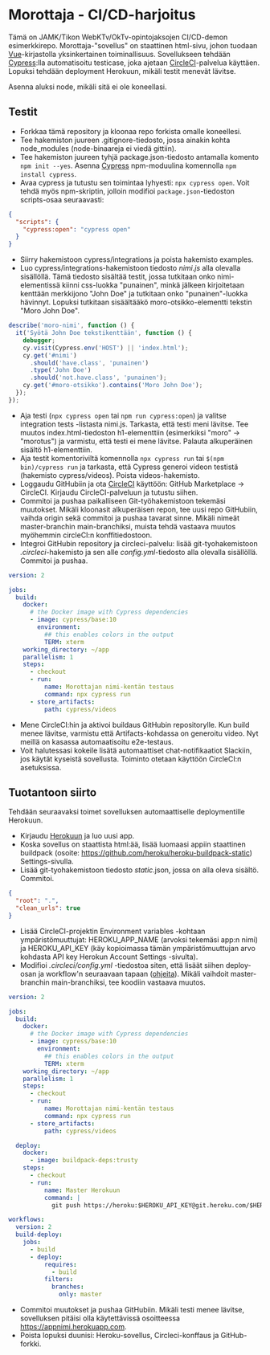 # Morottaja - CI/CD-harjoitus

Tämä on JAMK/Tikon WebKTv/OkTv-opintojaksojen CI/CD-demon esimerkkirepo. Morottaja-"sovellus" on staattinen html-sivu, johon tuodaan [Vue](https://vuejs.org/)-kirjastolla yksinkertainen toiminallisuus. Sovellukseen tehdään [Cypress](https://www.cypress.io):lla automatisoitu testicase, joka ajetaan [CircleCI](https://circleci.com)-palvelua käyttäen. Lopuksi tehdään deployment Herokuun, mikäli testit menevät lävitse.

Asenna aluksi node, mikäli sitä ei ole koneellasi.

## Testit

- Forkkaa tämä repository ja kloonaa repo forkista omalle koneellesi.
- Tee hakemiston juureen .gitignore-tiedosto, jossa ainakin kohta node_modules (node-binaareja ei viedä gittiin).
- Tee hakemiston juureen tyhjä package.json-tiedosto antamalla komento `npm init --yes`. Asenna [Cypress](https://www.cypress.io) npm-moduulina komennolla `npm install cypress`.
- Avaa cypress ja tutustu sen toimintaa lyhyesti: `npx cypress open`. Voit tehdä myös npm-skriptin, jolloin modifioi `package.json`-tiedoston scripts-osaa seuraavasti:

```json
{
  "scripts": {
    "cypress:open": "cypress open"
  }
}
```

- Siirry hakemistoon cypress/integrations ja poista hakemisto examples.
- Luo cypress/integrations-hakemistoon tiedosto _nimi.js_ alla olevalla sisällöllä. Tämä tiedosto sisältää testit, jossa tutkitaan onko nimi-elementissä kiinni css-luokka "punainen", minkä jälkeen kirjoitetaan kenttään merkkijono "John Doe" ja tutkitaan onko "punainen"-luokka hävinnyt. Lopuksi tutkitaan sisäältääkö moro-otsikko-elementti tekstin "Moro John Doe".

```js
describe('moro-nimi', function () {
  it('Syötä John Doe tekstikenttään', function () {
    debugger;
    cy.visit(Cypress.env('HOST') || 'index.html');
    cy.get('#nimi')
      .should('have.class', 'punainen')
      .type('John Doe')
      .should('not.have.class', 'punainen');
    cy.get('#moro-otsikko').contains('Moro John Doe');
  });
});
```

- Aja testi (`npx cypress open` tai `npm run cypress:open`) ja valitse integration tests -listasta nimi.js. Tarkasta, että testi meni lävitse. Tee muutos index.html-tiedoston h1-elementtiin (esimerkiksi "moro" -> "morotus") ja varmistu, että testi ei mene lävitse. Palauta alkuperäinen sisältö h1-elementtiin.
- Aja testit komentoriviltä komennolla `npx cypress run` tai `$(npm bin)/cypress run` ja tarkasta, että Cypress generoi videon testistä (hakemisto cypress/videos). Poista videos-hakemisto.
- Loggaudu GitHubiin ja ota [CircleCI](https://circleci.com) käyttöön: GitHub Marketplace -> CircleCI. Kirjaudu CircleCI-palveluun ja tutustu siihen.
- Commitoi ja pushaa paikalliseen Git-työhakemistoon tekemäsi muutokset. Mikäli kloonasit alkuperäisen repon, tee uusi repo GitHubiin, vaihda origin sekä commitoi ja pushaa tavarat sinne. Mikäli nimeät master-branchin main-branchiksi, muista tehdä vastaava muutos myöhemmin circleCI:n konffitiedostoon.
- Integroi GitHubin repository ja circleci-palvelu: lisää git-tyohakemistoon _.circleci_-hakemisto ja sen alle _config.yml_-tiedosto alla olevalla sisällöllä. Commitoi ja pushaa.

```yaml
version: 2

jobs:
  build:
    docker:
      # the Docker image with Cypress dependencies
      - image: cypress/base:10
        environment:
          ## this enables colors in the output
          TERM: xterm
    working_directory: ~/app
    parallelism: 1
    steps:
      - checkout
      - run:
          name: Morottajan nimi-kentän testaus
          command: npx cypress run
      - store_artifacts:
          path: cypress/videos
```

- Mene CircleCI:hin ja aktivoi buildaus GitHubin repositorylle. Kun build menee lävitse, varmistu että Artifacts-kohdassa on generoitu video. Nyt meillä on kasassa automaatisoitu e2e-testaus.
- Voit halutessasi kokeile lisätä automaattiset chat-notifikaatiot Slackiin, jos käytät kyseistä sovellusta. Toiminto otetaan käyttöön CircleCI:n asetuksissa.

## Tuotantoon siirto

Tehdään seuraavaksi toimet sovelluksen automaattiselle deploymentille Herokuun.

- Kirjaudu [Herokuun](https://www.heroku.com/) ja luo uusi app.
- Koska sovellus on staattista html:ää, lisää luomaasi appiin staattinen buildpack (osoite: https://github.com/heroku/heroku-buildpack-static) Settings-sivulla.
- Lisää git-tyohakemistoon tiedosto _static_.json, jossa on alla oleva sisältö. Commitoi.

```json
{
  "root": ".",
  "clean_urls": true
}
```

- Lisää CircleCI-projektin Environment variables -kohtaan ympäristömuuttujat: HEROKU_APP_NAME (arvoksi tekemäsi app:n nimi) ja HEROKU_API_KEY (käy kopioimassa tämän ympäristömuuttujan arvo kohdasta API key Herokun Account Settings -sivulta).
- Modifioi _.circleci/config.yml_ -tiedostoa siten, että lisäät siihen deploy-osan ja workflow'n seuraavaan tapaan ([ohjeita](https://circleci.com/docs/2.0/deployment-integrations/#heroku)). Mikäli vaihdoit master-branchin main-branchiksi, tee koodiin vastaava muutos.

```yaml
version: 2

jobs:
  build:
    docker:
      # the Docker image with Cypress dependencies
      - image: cypress/base:10
        environment:
          ## this enables colors in the output
          TERM: xterm
    working_directory: ~/app
    parallelism: 1
    steps:
      - checkout
      - run:
          name: Morottajan nimi-kentän testaus
          command: npx cypress run
      - store_artifacts:
          path: cypress/videos

  deploy:
    docker:
      - image: buildpack-deps:trusty
    steps:
      - checkout
      - run:
          name: Master Herokuun
          command: |
            git push https://heroku:$HEROKU_API_KEY@git.heroku.com/$HEROKU_APP_NAME.git master

workflows:
  version: 2
  build-deploy:
    jobs:
      - build
      - deploy:
          requires:
            - build
          filters:
            branches:
              only: master
```

- Commitoi muutokset ja pushaa GitHubiin. Mikäli testi menee lävitse, sovelluksen pitäisi olla käytettävissä osoitteessa https://appnimi.herokuapp.com.
- Poista lopuksi duunisi: Heroku-sovellus, Circleci-konffaus ja GitHub-forkki.
